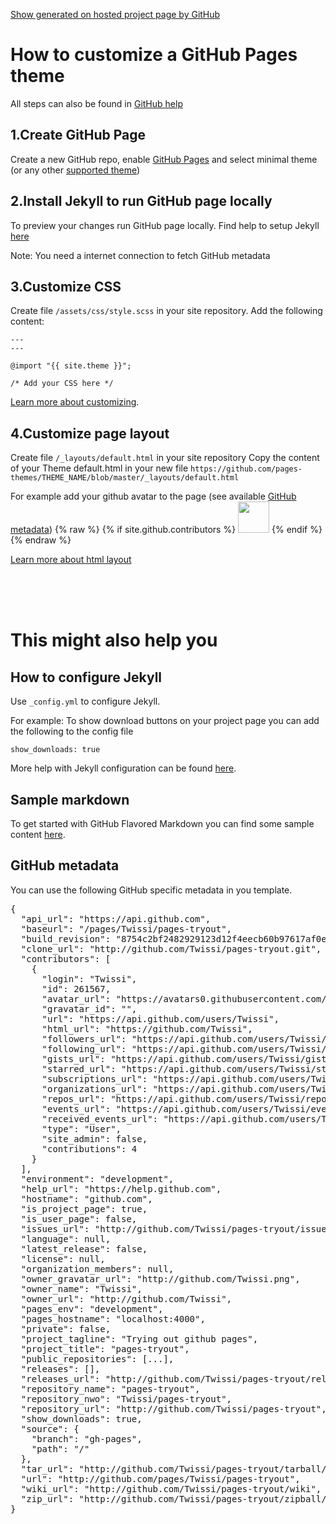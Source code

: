 [Show generated on hosted project page by GitHub](https://twissi.github.io/pages-tryout/)


How to customize a GitHub Pages theme
================================

All steps can also be found in [GitHub help](https://help.github.com/articles/using-jekyll-as-a-static-site-generator-with-github-pages/)

1.Create GitHub Page
------------
Create a new GitHub repo, enable [GitHub Pages](https://pages.github.com) and select minimal theme (or any other [supported theme](https://pages.github.com/themes/))

2.Install Jekyll to run GitHub page locally
------------

To preview your changes run GitHub page locally. Find help to setup Jekyll [here](https://help.github.com/articles/setting-up-your-github-pages-site-locally-with-jekyll/)

Note: You need a internet connection to fetch GitHub metadata

3.Customize CSS
------------

Create file `/assets/css/style.scss` in your site repository. Add the following content:

    ---
    ---

    @import "{{ site.theme }}";

    /* Add your CSS here */


[Learn more about customizing](https://help.github.com/articles/customizing-css-and-html-in-your-jekyll-theme/#customizing-your-jekyll-themes-css).

4.Customize page layout
------------

Create file `/_layouts/default.html` in your site repository
Copy the content of your Theme default.html in your new file `https://github.com/pages-themes/THEME_NAME/blob/master/_layouts/default.html`

For example add your github avatar to the page (see available [GitHub metadata](#github-metadata))
    {% raw %}
    {% if site.github.contributors %}
      <img src="{{ site.github.contributors[0].avatar_url }}" width="50" height="50">
    {% endif %}
    {% endraw %}

[Learn more about html layout](https://help.github.com/articles/customizing-css-and-html-in-your-jekyll-theme/#customizing-your-jekyll-themes-html-layout)

<br/>
<br/>
<br/>

This might also help you
================================

How to configure Jekyll
------------

Use `_config.yml` to configure Jekyll.

For example: To show download buttons on your project page you can add the following to the config file

    show_downloads: true


More help with Jekyll configuration can be found [here](https://help.github.com/articles/configuring-jekyll).


Sample markdown
-------------
To get started with GitHub Flavored Markdown you can find some sample content [here](https://github.github.com/github-flavored-markdown/sample_content.html).


GitHub metadata
------------

You can use the following GitHub specific metadata in you template.

<pre>
{
  "api_url": "https://api.github.com",
  "baseurl": "/pages/Twissi/pages-tryout",
  "build_revision": "8754c2bf2482929123d12f4eecb60b97617af0e3",
  "clone_url": "http://github.com/Twissi/pages-tryout.git",
  "contributors": [
    {
      "login": "Twissi",
      "id": 261567,
      "avatar_url": "https://avatars0.githubusercontent.com/u/261567?v=4",
      "gravatar_id": "",
      "url": "https://api.github.com/users/Twissi",
      "html_url": "https://github.com/Twissi",
      "followers_url": "https://api.github.com/users/Twissi/followers",
      "following_url": "https://api.github.com/users/Twissi/following{/other_user}",
      "gists_url": "https://api.github.com/users/Twissi/gists{/gist_id}",
      "starred_url": "https://api.github.com/users/Twissi/starred{/owner}{/repo}",
      "subscriptions_url": "https://api.github.com/users/Twissi/subscriptions",
      "organizations_url": "https://api.github.com/users/Twissi/orgs",
      "repos_url": "https://api.github.com/users/Twissi/repos",
      "events_url": "https://api.github.com/users/Twissi/events{/privacy}",
      "received_events_url": "https://api.github.com/users/Twissi/received_events",
      "type": "User",
      "site_admin": false,
      "contributions": 4
    }
  ],
  "environment": "development",
  "help_url": "https://help.github.com",
  "hostname": "github.com",
  "is_project_page": true,
  "is_user_page": false,
  "issues_url": "http://github.com/Twissi/pages-tryout/issues",
  "language": null,
  "latest_release": false,
  "license": null,
  "organization_members": null,
  "owner_gravatar_url": "http://github.com/Twissi.png",
  "owner_name": "Twissi",
  "owner_url": "http://github.com/Twissi",
  "pages_env": "development",
  "pages_hostname": "localhost:4000",
  "private": false,
  "project_tagline": "Trying out github pages",
  "project_title": "pages-tryout",
  "public_repositories": [...],
  "releases": [],
  "releases_url": "http://github.com/Twissi/pages-tryout/releases",
  "repository_name": "pages-tryout",
  "repository_nwo": "Twissi/pages-tryout",
  "repository_url": "http://github.com/Twissi/pages-tryout",
  "show_downloads": true,
  "source": {
    "branch": "gh-pages",
    "path": "/"
  },
  "tar_url": "http://github.com/Twissi/pages-tryout/tarball/gh-pages",
  "url": "http://github.com/pages/Twissi/pages-tryout",
  "wiki_url": "http://github.com/Twissi/pages-tryout/wiki",
  "zip_url": "http://github.com/Twissi/pages-tryout/zipball/gh-pages"
}

</pre>